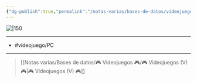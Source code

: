 ```yaml
---
{"dg-publish":true,"permalink":"/notas-varias/bases-de-datos/videojuegos/v-street-fighter-6/"}
---
```



![|150](https://images.igdb.com/igdb/image/upload/t_cover_big/co5vst.jpg)

---

- #videojuego/PC

---

> [[Notas varias/Bases de datos/🎮 Videojuegos 🎮/🎮 Videojuegos (V) 🎮\|🎮 Videojuegos (V) 🎮]]